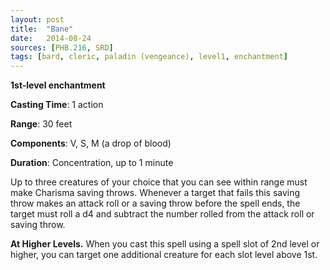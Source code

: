 ```yaml
---
layout: post
title:  "Bane"
date:   2014-08-24
sources: [PHB.216, SRD]
tags: [bard, cleric, paladin (vengeance), level1, enchantment]
---
```


**1st-level enchantment**

**Casting Time**: 1 action

**Range**: 30 feet

**Components**: V, S, M (a drop of blood)

**Duration**: Concentration, up to 1 minute

Up to three creatures of your choice that you can see within range must make Charisma saving throws. Whenever a target that fails this saving throw makes an attack roll or a saving throw before the spell ends, the target must roll a d4 and subtract the number rolled from the attack roll or saving throw.

**At Higher Levels.** When you cast this spell using a spell slot of 2nd level or higher, you can target one additional creature for each slot level above 1st.
